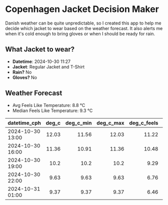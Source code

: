 
# Copenhagen Jacket Decision Maker

Danish weather can be quite unpredictable, so I created this app to help me decide which jacket to wear based on the weather forecast. 
It also alerts me when it's cold enough to bring gloves or when I should be ready for rain.

## What Jacket to wear?

- **Datetime**: 2024-10-30 11:27
- **Jacket**: Regular Jacket and T-Shirt
- **Rain?** No
- **Gloves?** No

## Weather Forecast
- Avg Feels Like Temperature: 8.8 °C
- Median Feels Like Temperature: 9.3 °C

| datetime_cph     |   deg_c |   deg_c_min |   deg_c_max |   deg_c_feels | weather   | wind   | rain   |
|:-----------------|--------:|------------:|------------:|--------------:|:----------|:-------|:-------|
| 2024-10-30 13:00 |   12.03 |       11.56 |       12.03 |         11.22 | Clouds    | High   | None   |
| 2024-10-30 16:00 |   11.36 |       10.91 |       11.36 |         10.48 | Clouds    | High   | None   |
| 2024-10-30 19:00 |   10.2  |       10.2  |       10.2  |          9.29 | Clouds    | High   | None   |
| 2024-10-30 22:00 |    9.63 |        9.63 |        9.63 |          6.76 | Clouds    | High   | None   |
| 2024-10-31 01:00 |    9.37 |        9.37 |        9.37 |          6.46 | Clouds    | High   | None   |
        